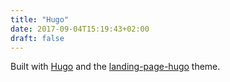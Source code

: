 ```yaml
---
title: "Hugo"
date: 2017-09-04T15:19:43+02:00
draft: false
---
```


Built with <a href="http://gohugo.io">Hugo</a> and the
<a href="https://github.com/crakjie/landing-page-hugo">landing-page-hugo</a>
theme.